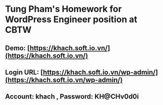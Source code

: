 # Tung Pham's Homework for WordPress Engineer position at CBTW

## Demo: [https://khach.soft.io.vn/](https://khach.soft.io.vn/)

## Login URL: [https://khach.soft.io.vn/wp-admin/](https://khach.soft.io.vn/wp-admin/)

## Account: khach , Password: KH@CHv0d0i

